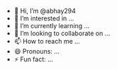 - 👋 Hi, I’m @abhay294
- 👀 I’m interested in ...
- 🌱 I’m currently learning ...
- 💞️ I’m looking to collaborate on ...
- 📫 How to reach me ...
- 😄 Pronouns: ...
- ⚡ Fun fact: ...

<!---
abhay294/abhay294 is a ✨ special ✨ repository because its `README.md` (this file) appears on your GitHub profile.
You can click the Preview link to take a look at your changes.
--->
